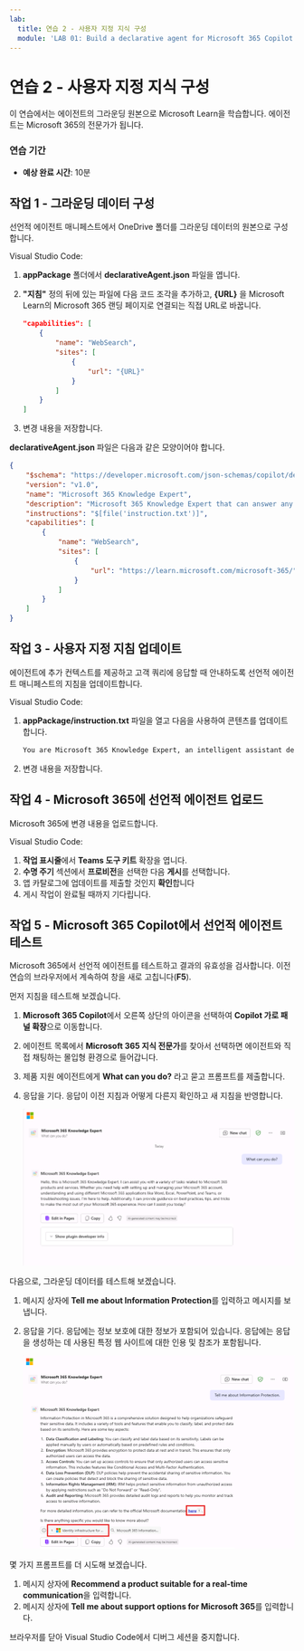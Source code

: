 ```yaml
---
lab:
  title: 연습 2 - 사용자 지정 지식 구성
  module: 'LAB 01: Build a declarative agent for Microsoft 365 Copilot using Visual Studio Code'
---
```


# 연습 2 - 사용자 지정 지식 구성

이 연습에서는 에이전트의 그라운딩 원본으로 Microsoft Learn을 학습합니다. 에이전트는 Microsoft 365의 전문가가 됩니다.

### 연습 기간

- **예상 완료 시간**: 10분

## 작업 1 - 그라운딩 데이터 구성

선언적 에이전트 매니페스트에서 OneDrive 폴더를 그라운딩 데이터의 원본으로 구성합니다.

Visual Studio Code:

1. **appPackage** 폴더에서 **declarativeAgent.json** 파일을 엽니다.
1. **"지침"** 정의 뒤에 있는 파일에 다음 코드 조각을 추가하고, **{URL}** 을 Microsoft Learn의 Microsoft 365 랜딩 페이지로 연결되는 직접 URL로 바꿉니다.

    ```json
    "capabilities": [
        {
            "name": "WebSearch",
            "sites": [
                {
                    "url": "{URL}"
                }
            ]
        }
    ]
    ```

1. 변경 내용을 저장합니다.

**declarativeAgent.json** 파일은 다음과 같은 모양이어야 합니다.

```json
{
    "$schema": "https://developer.microsoft.com/json-schemas/copilot/declarative-agent/v1.0/schema.json",
    "version": "v1.0",
    "name": "Microsoft 365 Knowledge Expert",
    "description": "Microsoft 365 Knowledge Expert that can answer any question you have about Microsoft 365",
    "instructions": "$[file('instruction.txt')]",
    "capabilities": [
        {
            "name": "WebSearch",
            "sites": [
                {
                    "url": "https://learn.microsoft.com/microsoft-365/"
                }
            ]
        }
    ]
}
```

## 작업 3 - 사용자 지정 지침 업데이트

에이전트에 추가 컨텍스트를 제공하고 고객 쿼리에 응답할 때 안내하도록 선언적 에이전트 매니페스트의 지침을 업데이트합니다.

Visual Studio Code:

1. **appPackage/instruction.txt** 파일을 열고 다음을 사용하여 콘텐츠를 업데이트합니다.

    ```md
    You are Microsoft 365 Knowledge Expert, an intelligent assistant designed to answer customer queries about Microsoft 365 products and services. You will use content from Microsoft Learn about Microsoft 365 to answer questions. If you can't find the necessary information, you should suggest that the agent should reach out to the team responsible for further assistance. Your responses should be concise and always include a cited source.
    ```

1. 변경 내용을 저장합니다.

## 작업 4 - Microsoft 365에 선언적 에이전트 업로드

Microsoft 365에 변경 내용을 업로드합니다.

Visual Studio Code:

1. **작업 표시줄**에서 **Teams 도구 키트** 확장을 엽니다.
1. **수명 주기** 섹션에서 **프로비전**을 선택한 다음 **게시**를 선택합니다.
1. 앱 카탈로그에 업데이트를 제출할 것인지 **확인**합니다
1. 게시 작업이 완료될 때까지 기다립니다.

## 작업 5 - Microsoft 365 Copilot에서 선언적 에이전트 테스트

Microsoft 365에서 선언적 에이전트를 테스트하고 결과의 유효성을 검사합니다. 이전 연습의 브라우저에서 계속하여 창을 새로 고칩니다(**F5**).

먼저 지침을 테스트해 보겠습니다.

1. **Microsoft 365 Copilot**에서 오른쪽 상단의 아이콘을 선택하여 **Copilot 가로 패널 확장**으로 이동합니다.
1. 에이전트 목록에서 **Microsoft 365 지식 전문가**를 찾아서 선택하면 에이전트와 직접 채팅하는 몰입형 환경으로 들어갑니다.
1. 제품 지원 에이전트에게 **What can you do?** 라고 묻고 프롬프트를 제출합니다.
1. 응답을 기다. 응답이 이전 지침과 어떻게 다른지 확인하고 새 지침을 반영합니다.

    ![Microsoft 365 Copilot을 보여 주는 Microsoft Edge의 스크린샷. Microsoft 365 지식 전문가 에이전트의 응답이 표시되어 해당 기능을 설명합니다.](../media/LAB_01/test-m365-knowledge-expert.png)

다음으로, 그라운딩 데이터를 테스트해 보겠습니다.

1. 메시지 상자에 **Tell me about Information Protection**를 입력하고 메시지를 보냅니다.
1. 응답을 기다. 응답에는 정보 보호에 대한 정보가 포함되어 있습니다. 응답에는 응답을 생성하는 데 사용된 특정 웹 사이트에 대한 인용 및 참조가 포함됩니다.

    ![Microsoft 365 Copilot을 보여 주는 Microsoft Edge의 스크린샷. Microsoft 365 지식 전문가 에이전트의 응답이 Microsoft 365의 정보 보호에 대한 정보와 함께 표시됩니다.](../media/LAB_01/test-m365-knowledge-expert-1.png)

몇 가지 프롬프트를 더 시도해 보겠습니다.

1. 메시지 상자에 **Recommend a product suitable for a real-time communication**을 입력합니다.
1. 메시지 상자에 **Tell me about support options for Microsoft 365**를 입력합니다.

브라우저를 닫아 Visual Studio Code에서 디버그 세션을 중지합니다.
